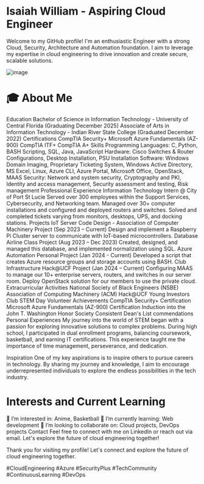 # Isaiah William - Aspiring Cloud Engineer
Welcome to my GitHub profile! I'm an enthusiastic Engineer with a strong Cloud, Security, Architecture and Automation foundation. I aim to leverage my expertise in cloud engineering to drive innovation and create secure, scalable solutions.

![image](https://github.com/user-attachments/assets/d51a5525-46a7-4091-b89f-b63491518bc0)


# 🎓  About Me
Education
Bachelor of Science in Information Technology - University of Central Florida (Graduating December 2025)
Associate of Arts in Information Technology - Indian River State College (Graduated December 2022)
Certifications
CompTIA Security+
Microsoft Azure Fundamentals (AZ-900)
CompTIA ITF+
CompTIA A+
Skills
Programming Languages: C, Python, BASH Scripting, SQL, Java, JavaScript
Hardware: Cisco Switches & Router Configurations, Desktop Installation, PSU Installation
Software: Windows Domain Imaging, Proprietary Ticketing System, Windows Active Directory, MS Excel, Linux, Azure CLI, Azure Portal, Microsoft Office, OpenStack, MAAS
Security: Network and system security, Cryptography and PKI, Identity and access management, Security assessment and testing, Risk management
Professional Experience
Information Technology Intern @ City of Port St Lucie
Served over 300 employees within the Support Services, Cybersecurity, and Networking team.
Managed over 30+ computer installations and configured and deployed routers and switches.
Solved and completed tickets varying from monitors, desktops, UPS, and docking stations.
Projects
IoT Server Code Design - Association of Computer Machinery Project (Sep 2023 – Current)
Design and implement a Raspberry Pi Cluster server to communicate with IoT-based microcontrollers.
Database Airline Class Project (Aug 2023 – Dec 2023)
Created, designed, and managed this database, and implemented normalization using SQL.
Azure Automation Personal Project (Jan 2024 - Current)
Developed a script that creates Azure resource groups and storage accounts using BASH.
Club Infrastructure Hack@UCF Project (Jan 2024 – Current)
Configuring MAAS to manage our 10+ enterprise servers, routers, and switches in our server room.
Deploy OpenStack solution for our members to use the private cloud.
Extracurricular Activities
National Society of Black Engineers (NSBE)
Association of Computing Machinery (ACM)
Hack@UCF
Young Investors Club
STEM Day Volunteer
Achievements
CompTIA Security+ Certification
Microsoft Azure Fundamentals (AZ-900) Certification
Induction into the John T. Washington Honor Society
Consistent Dean's List commendations
Personal Experiences
My journey into the world of STEM began with a passion for exploring innovative solutions to complex problems. During high school, I participated in dual enrollment programs, balancing coursework, basketball, and earning IT certifications. This experience taught me the importance of time management, perseverance, and dedication.

Inspiration
One of my key aspirations is to inspire others to pursue careers in technology. By sharing my journey and knowledge, I aim to encourage underrepresented individuals to explore the endless possibilities in the tech industry.

# Interests and Current Learning
👀 I’m interested in: Anime, Basketball
🌱 I’m currently learning: Web development
💞️ I’m looking to collaborate on: Cloud projects, DevOps projects
Contact
Feel free to connect with me on LinkedIn or reach out via email. Let's explore the future of cloud engineering together!

Thank you for visiting my profile! Let's connect and explore the future of cloud engineering together.

#CloudEngineering #Azure #SecurityPlus #TechCommunity #ContinuousLearning #DevOps
